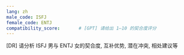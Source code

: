 ```yaml
---
lang: zh
male_code: ISFJ
female_code: ENTJ
compatibility_score:       # [GPT] 请给出 1–10 的契合度评分
---
```


[DR] 请分析 ISFJ 男与 ENTJ 女的契合度, 互补优势, 潜在冲突, 相处建议等

